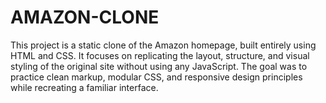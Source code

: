 # AMAZON-CLONE
This project is a static clone of the Amazon homepage, built entirely using HTML and CSS. It focuses on replicating the layout, structure, and visual styling of the original site without using any JavaScript. The goal was to practice clean markup, modular CSS, and responsive design principles while recreating a familiar interface. 
